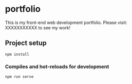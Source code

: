 # portfolio
This is my front-end web development portfolio. 
Please visit: XXXXXXXXXXX to see my work!


## Project setup
```
npm install
```

### Compiles and hot-reloads for development
```
npm run serve
```